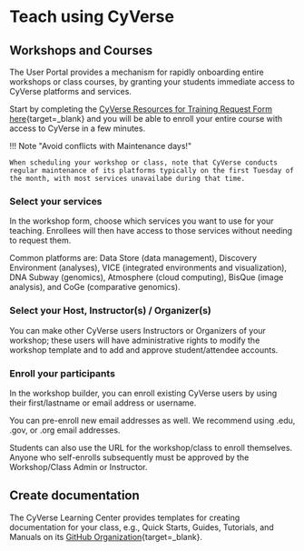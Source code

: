 # Teach using CyVerse 

## Workshops and Courses

The User Portal provides a mechanism for rapidly onboarding entire workshops or class courses, by granting your students immediate access to CyVerse platforms and services.

Start by completing the [CyVerse Resources for Training Request Form here](https://user.cyverse.org/requests/8){target=_blank} and you will be able to enroll your entire course with access to CyVerse in a few minutes.

!!! Note "Avoid conflicts with Maintenance days!"

    When scheduling your workshop or class, note that CyVerse conducts regular maintenance of its platforms typically on the first Tuesday of the month, with most services unavailabe during that time. 
    

### Select your services

In the workshop form, choose which services you want to use for your teaching. Enrollees will then have access to
those services without needing to request them.

Common platforms are: Data Store (data management), Discovery Environment (analyses), VICE (integrated environments and visualization), DNA Subway (genomics), Atmosphere (cloud computing), BisQue (image analysis), and CoGe (comparative genomics).

### Select your Host, Instructor(s) / Organizer(s)

You can make other CyVerse users Instructors or Organizers of your workshop; these users will have administrative rights to modify the workshop template and to add and approve student/attendee accounts.

### Enroll your participants

In the workshop builder, you can enroll existing CyVerse users by using their first/lastname or email address or username. 

You can pre-enroll new email addresses as well. We recommend using .edu, .gov, or .org email addresses. 

Students can also use the URL for the workshop/class to enroll themselves. Anyone who self-enrolls subsequently must be approved by the Workshop/Class Admin or Instructor.

## Create documentation

The CyVerse Learning Center provides templates for creating documentation for your class, e.g., Quick Starts, Guides, Tutorials, and Manuals on its [GitHub Organization](){target=_blank}.

